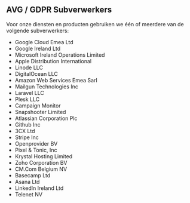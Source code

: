 ## AVG / GDPR Subverwerkers

Voor onze diensten en producten gebruiken we één of meerdere van de volgende subverwerkers:

* Google Cloud Emea Ltd
* Google Ireland Ltd
* Microsoft Ireland Operations Limited
* Apple Distribution International
* Linode LLC
* DigitalOcean LLC
* Amazon Web Services Emea Sarl 
* Mailgun Technologies Inc
* Laravel LLC
* Plesk LLC
* Campaign Monitor 
* Snapshooter Limited
* Atlassian Corporation Plc
* Github Inc
* 3CX Ltd
* Stripe Inc
* Openprovider BV
* Pixel & Tonic, Inc
* Krystal Hosting Limited
* Zoho Corporation BV
* CM.Com Belgium NV
* Basecamp Ltd
* Asana Ltd
* LinkedIn Ireland Ltd
* Telenet NV
